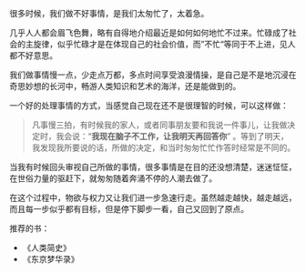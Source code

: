 很多时候，我们做不好事情，是我们太匆忙了，太着急。

几乎人人都会眉飞色舞，略有自得地介绍最近是如何如何地忙不过来。忙碌成了社会的主旋律，似乎忙碌才是在体现自己的社会价值，而”不忙“等同于不上进，见人都不好意思。

我们做事情慢一点，少走点万都，多点时间享受浪漫情操，是自己是不是地沉浸在奇思妙想的长河中，畅游人类知识和艺术的海洋，还是能做到的。

一个好的处理事情的方式，当感觉自己现在还不是很理智的时候，可以这样做：
> 凡事慢三拍，有时候我的家人，或者同事朋友要和我说一件事儿，让我做决定时，我会说：“**我现在脑子不工作，让我明天再回答你**” 。等到了明天，我发现我所要说的话，所做的决定，和当时匆匆忙忙作答时经常是不同的。

当我有时候回头审视自己所做的事情，很多事情是在目的还没想清楚，迷迷怔怔，在世俗力量的驱赶下，就匆匆随着奔涌不停的人潮去做了。

在这个过程中，物欲与权力又让我们进一步急速行走。虽然越走越快，越走越远，而且每一步似乎都有目标，但是停下脚步一看，自己又回到了原点。

推荐的书：

* 《人类简史》
* 《东京梦华录》



